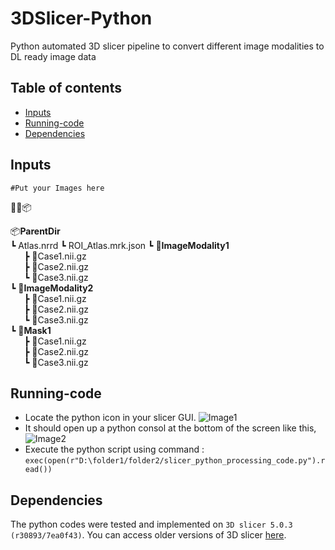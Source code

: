# 3DSlicer-Python
Python automated 3D slicer pipeline to convert different image modalities to DL ready image data


## Table of contents

* [Inputs](#inputs)
* [Running-code](#run-code)
* [Dependencies](#dependencies)

## Inputs
```#Put your Images here```  

📂📜📦 

📦**ParentDir**  
  ┗ Atlas.nrrd
  ┗ ROI_Atlas.mrk.json
  ┗ 📂**ImageModality1**  
&ensp; &ensp;    ┣ 📜Case1.nii.gz  
&ensp; &ensp;    ┣ 📜Case2.nii.gz   
&ensp; &ensp;    ┗ 📜Case3.nii.gz   
  ┗ 📂**ImageModality2**  
&ensp; &ensp;    ┣ 📜Case1.nii.gz  
&ensp; &ensp;    ┣ 📜Case2.nii.gz   
&ensp; &ensp;    ┗ 📜Case3.nii.gz   
  ┗ 📂**Mask1**  
&ensp; &ensp;    ┣ 📜Case1.nii.gz  
&ensp; &ensp;    ┣ 📜Case2.nii.gz   
&ensp; &ensp;    ┗ 📜Case3.nii.gz  
## Running-code
- Locate the python icon in your slicer GUI.
![Image1](Documentation/step1.png)
- It should open up a python consol at the bottom of the screen like this,
![Image2](Documentation/step2.png)
- Execute the python script using command : ``` exec(open(r"D:\folder1/folder2/slicer_python_processing_code.py").read()) ```

## Dependencies
The python codes were tested and implemented on ```3D slicer 5.0.3 (r30893/7ea0f43)```. You can access older versions of 3D slicer [here](https://slicer-packages.kitware.com/#collection/5f4474d0e1d8c75dfc70547e/folder/5f4474d0e1d8c75dfc705482).